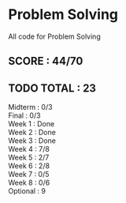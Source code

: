 # Problem Solving  
All code for Problem Solving  
  
## SCORE : 44/70  
## TODO TOTAL : 23  
  
Midterm : 0/3  
Final : 0/3  
Week 1 : Done  
Week 2 : Done  
Week 3 : Done  
Week 4 : 7/8  
Week 5 : 2/7  
Week 6 : 2/8  
Week 7 : 0/5  
Week 8 : 0/6  
Optional : 9  